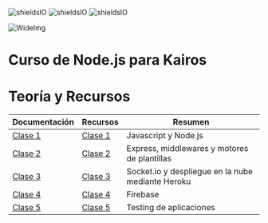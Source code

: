 ![shieldsIO](https://img.shields.io/github/issues/Fictizia/Curso-Node.js-para-desarrolladores-Front-end_ed8.svg)
![shieldsIO](https://img.shields.io/github/forks/Fictizia/Curso-Node.js-para-desarrolladores-Front-end_ed8.svg)
![shieldsIO](https://img.shields.io/github/stars/Fictizia/Curso-Node.js-para-desarrolladores-Front-end_ed8.svg)

![WideImg](http://fictizia.com/img/github/Fictizia-plan-estudios-github.jpg)

# Curso de Node.js para Kairos

Teoría y Recursos
=================

| Documentación               | Recursos                      | Resumen                                           |
|-----------------------------|-------------------------------|---------------------------------------------------|
| [Clase 1](clase1/README.md) | [Clase 1](clase1/recursos.md) | Javascript y Node.js                              |
| [Clase 2](clase2/README.md) | [Clase 2](clase2/recursos.md) | Express, middlewares y motores de plantillas      |
| [Clase 3](clase3/README.md) | [Clase 3](clase3/recursos.md) | Socket.io y despliegue en la nube mediante Heroku |
| [Clase 4](clase4/README.md) | [Clase 4](clase4/recursos.md) | Firebase                                          |
| [Clase 5](clase5/README.md) | [Clase 5](clase5/recursos.md) | Testing de aplicaciones                           |
